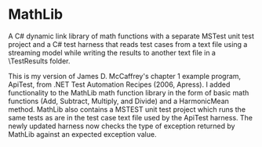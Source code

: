 # MathLib
A C# dynamic link library of math functions with a separate MSTest unit test project and a C# test harness that reads test cases from a text file using a streaming model while writing the results to another text file in a \TestResults folder.

This is my version of James D. McCaffrey's chapter 1 example program, ApiTest, from .NET Test Automation Recipes (2006, Apress).  I added functionality to the MathLib math function library in the form of basic math functions (Add, Subtract, Multiply, and Divide) and a HarmonicMean method.  MathLib also contains a MSTEST unit test project which runs the same tests as are in the test case text file used by the ApiTest harness. The newly updated harness now checks the type of exception returned by MathLib against an expected exception value.
